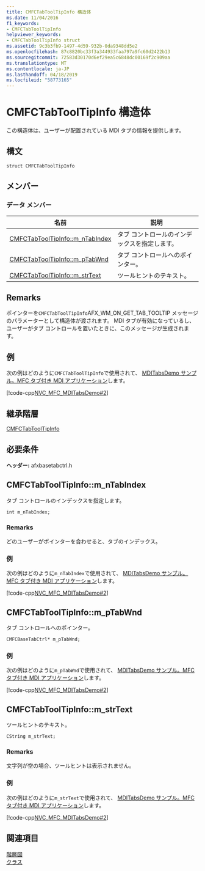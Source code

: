 ```yaml
---
title: CMFCTabToolTipInfo 構造体
ms.date: 11/04/2016
f1_keywords:
- CMFCTabToolTipInfo
helpviewer_keywords:
- CMFCTabToolTipInfo struct
ms.assetid: 9c3b3fb9-1497-4d59-932b-0da9348dd5e2
ms.openlocfilehash: 87c8820bc33f3a344933faa797a9fc60d2422b13
ms.sourcegitcommit: 72583d30170d6ef29ea5c6848dc00169f2c909aa
ms.translationtype: MT
ms.contentlocale: ja-JP
ms.lasthandoff: 04/18/2019
ms.locfileid: "58773165"
---
```

# <a name="cmfctabtooltipinfo-structure"></a>CMFCTabToolTipInfo 構造体

この構造体は、ユーザーが配置されている MDI タブの情報を提供します。

## <a name="syntax"></a>構文

```
struct CMFCTabToolTipInfo
```

## <a name="members"></a>メンバー

### <a name="data-members"></a>データ メンバー

|名前|説明|
|----------|-----------------|
|[CMFCTabToolTipInfo::m_nTabIndex](#m_ntabindex)|タブ コントロールのインデックスを指定します。|
|[CMFCTabToolTipInfo::m_pTabWnd](#m_ptabwnd)|タブ コントロールへのポインター。|
|[CMFCTabToolTipInfo::m_strText](#m_strtext)|ツールヒントのテキスト。|

## <a name="remarks"></a>Remarks

ポインターを`CMFCTabToolTipInfo`AFX_WM_ON_GET_TAB_TOOLTIP メッセージのパラメーターとして構造体が渡されます。 MDI タブが有効になっているし、ユーザーがタブ コントロールを置いたときに、このメッセージが生成されます。

## <a name="example"></a>例

次の例はどのように`CMFCTabToolTipInfo`で使用されて、 [MDITabsDemo サンプル。MFC タブ付き MDI アプリケーション](../../overview/visual-cpp-samples.md)します。

[!code-cpp[NVC_MFC_MDITabsDemo#2](../../mfc/reference/codesnippet/cpp/cmfctabtooltipinfo-structure_1.cpp)]

## <a name="inheritance-hierarchy"></a>継承階層

[CMFCTabToolTipInfo](../../mfc/reference/cmfctabtooltipinfo-structure.md)

## <a name="requirements"></a>必要条件

**ヘッダー:** afxbasetabctrl.h

##  <a name="m_ntabindex"></a>  CMFCTabToolTipInfo::m_nTabIndex

タブ コントロールのインデックスを指定します。

```
int m_nTabIndex;
```

### <a name="remarks"></a>Remarks

どのユーザーがポインターを合わせると、タブのインデックス。

### <a name="example"></a>例

次の例はどのように`m_nTabIndex`で使用されて、 [MDITabsDemo サンプル。MFC タブ付き MDI アプリケーション](../../overview/visual-cpp-samples.md)します。

[!code-cpp[NVC_MFC_MDITabsDemo#2](../../mfc/reference/codesnippet/cpp/cmfctabtooltipinfo-structure_1.cpp)]

##  <a name="m_ptabwnd"></a>  CMFCTabToolTipInfo::m_pTabWnd

タブ コントロールへのポインター。

```
CMFCBaseTabCtrl* m_pTabWnd;
```

### <a name="example"></a>例

次の例はどのように`m_pTabWnd`で使用されて、 [MDITabsDemo サンプル。MFC タブ付き MDI アプリケーション](../../overview/visual-cpp-samples.md)します。

[!code-cpp[NVC_MFC_MDITabsDemo#2](../../mfc/reference/codesnippet/cpp/cmfctabtooltipinfo-structure_1.cpp)]

##  <a name="m_strtext"></a>  CMFCTabToolTipInfo::m_strText

ツールヒントのテキスト。

```
CString m_strText;
```

### <a name="remarks"></a>Remarks

文字列が空の場合、ツールヒントは表示されません。

### <a name="example"></a>例

次の例はどのように`m_strText`で使用されて、 [MDITabsDemo サンプル。MFC タブ付き MDI アプリケーション](../../overview/visual-cpp-samples.md)します。

[!code-cpp[NVC_MFC_MDITabsDemo#2](../../mfc/reference/codesnippet/cpp/cmfctabtooltipinfo-structure_1.cpp)]

## <a name="see-also"></a>関連項目

[階層図](../../mfc/hierarchy-chart.md)<br/>
[クラス](../../mfc/reference/mfc-classes.md)
